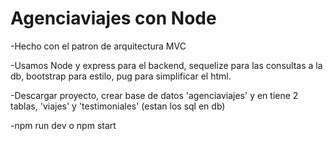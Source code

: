 # Agenciaviajes con Node
-Hecho con el patron de arquitectura MVC

-Usamos Node y express para el backend, sequelize para las consultas a la db, bootstrap para estilo, pug para simplificar el html.

-Descargar proyecto, crear base de datos 'agenciaviajes' y en tiene 2 tablas, 'viajes' y 'testimoniales' (estan los sql en db)

-npm run dev o npm start
